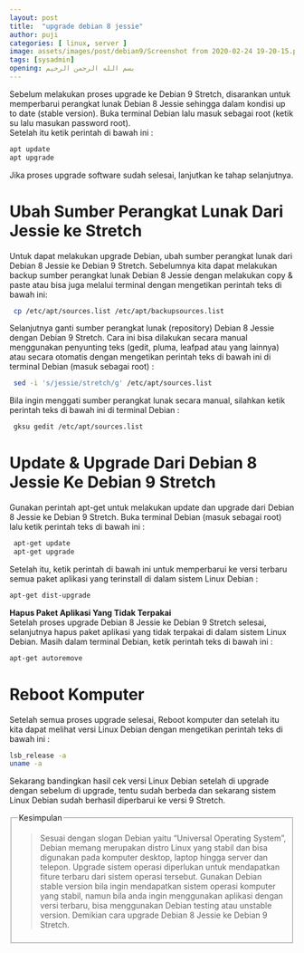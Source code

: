 ```yaml
---
layout: post
title:  "upgrade debian 8 jessie"
author: puji
categories: [ linux, server ]
image: assets/images/post/debian9/Screenshot from 2020-02-24 19-20-15.png
tags: [sysadmin]
opening: بسم الله الرحمن الرحيم
---  
```


Sebelum melakukan proses upgrade ke Debian 9 Stretch, disarankan untuk memperbarui perangkat lunak Debian 8 Jessie sehingga dalam kondisi up to date (stable version). Buka terminal Debian lalu masuk sebagai root (ketik su lalu masukan password root).  
Setelah itu ketik perintah di bawah ini :  
```sh
apt update  
apt upgrade  
```  

Jika proses upgrade software sudah selesai, lanjutkan ke tahap selanjutnya.  
# Ubah Sumber Perangkat Lunak Dari Jessie ke Stretch  
Untuk dapat melakukan upgrade Debian, ubah sumber perangkat lunak dari Debian 8 Jessie ke Debian 9 Stretch. Sebelumnya kita dapat melakukan backup sumber perangkat lunak Debian 8 Jessie dengan melakukan copy & paste atau bisa juga melalui terminal dengan mengetikan perintah teks di bawah ini:  
```sh
 cp /etc/apt/sources.list /etc/apt/backupsources.list
```  
Selanjutnya ganti sumber perangkat lunak (repository) Debian 8 Jessie dengan Debian 9 Stretch. Cara ini bisa dilakukan secara manual menggunakan penyunting teks (gedit, pluma, leafpad atau yang lainnya) atau secara otomatis dengan mengetikan perintah teks di bawah ini di terminal Debian (masuk sebagai root) :  

```sh
 sed -i 's/jessie/stretch/g' /etc/apt/sources.list  
```  
Bila ingin menggati sumber perangkat lunak secara manual, silahkan ketik perintah teks di bawah ini di terminal Debian :  

```sh
 gksu gedit /etc/apt/sources.list
```  

# Update & Upgrade Dari Debian 8 Jessie Ke Debian 9 Stretch  
Gunakan perintah apt-get untuk melakukan update dan upgrade dari Debian 8 Jessie ke Debian 9 Stretch. Buka terminal Debian (masuk sebagai root) lalu ketik perintah teks di bawah ini :  
```sh
 apt-get update  
 apt-get upgrade
```  
Setelah itu, ketik perintah di bawah ini untuk memperbarui ke versi terbaru semua paket aplikasi yang terinstall di dalam sistem Linux Debian :  
```sh
apt-get dist-upgrade
```  
__Hapus Paket Aplikasi Yang Tidak Terpakai__  
Setelah proses upgrade Debian 8 Jessie ke Debian 9 Stretch selesai, selanjutnya hapus paket aplikasi yang tidak terpakai di dalam sistem Linux Debian. Masih dalam terminal Debian, ketik perintah teks di bawah ini :  
```sh
apt-get autoremove
```  
# Reboot Komputer  
Setelah semua proses upgrade selesai, Reboot komputer dan setelah itu kita dapat melihat versi Linux Debian dengan mengetikan perintah teks di bawah ini :  
```sh  
lsb_release -a
uname -a
```  

Sekarang bandingkan hasil cek versi Linux Debian setelah di upgrade dengan sebelum di upgrade, tentu sudah berbeda dan sekarang sistem Linux Debian sudah berhasil diperbarui ke versi 9 Stretch.  

<fieldset><legend>Kesimpulan</legend>
  <blockquote>
    Sesuai dengan slogan Debian yaitu “Universal Operating System”, Debian memang merupakan distro Linux yang stabil dan bisa digunakan pada komputer desktop, laptop hingga server dan telepon. Upgrade sistem operasi diperlukan untuk mendapatkan fiture terbaru dari sistem operasi tersebut. Gunakan Debian stable version bila ingin mendapatkan sistem operasi komputer yang stabil, namun bila anda ingin menggunakan aplikasi dengan versi terbaru, bisa menggunakan Debian testing atau unstable version. Demikian cara upgrade Debian 8 Jessie ke Debian 9 Stretch.  
  </blockquote>
  </fieldset>
  

 



